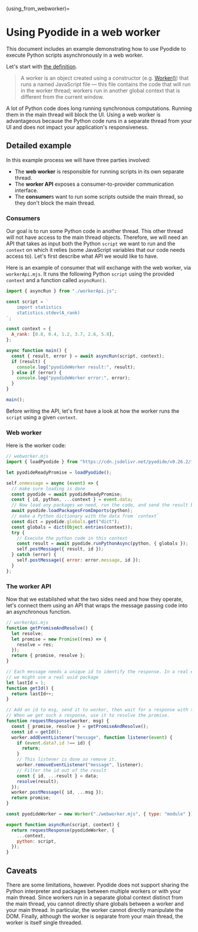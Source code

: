 (using_from_webworker)=

# Using Pyodide in a web worker

This document includes an example demonstrating how to use Pyodide to execute
Python scripts asynchronously in a web worker.

Let's start with [the definition][worker api].

> A worker is an object created using a constructor (e.g. [Worker()][worker constructor])
> that runs a named JavaScript file — this file contains the code
> that will run in the worker thread; workers run in another global context that
> is different from the current window.

A lot of Python code does long running synchronous computations. Running them in
the main thread will block the UI. Using a web worker is advantageous because
the Python code runs in a separate thread from your UI and does not impact your
application's responsiveness.

## Detailed example

In this example process we will have three parties involved:

- The **web worker** is responsible for running scripts in its own separate thread.
- The **worker API** exposes a consumer-to-provider communication interface.
- The **consumer**s want to run some scripts outside the main thread, so they
  don't block the main thread.

### Consumers

Our goal is to run some Python code in another thread. This other thread will
not have access to the main thread objects. Therefore, we will need an API that
takes as input both the Python `script` we want to run and the `context` on
which it relies (some JavaScript variables that our code needs access to). Let's
first describe what API we would like to have.

Here is an example of consumer that will exchange with the web worker, via
`workerApi.mjs`. It runs the following Python `script` using the provided
`context` and a function called `asyncRun()`.

```js
import { asyncRun } from "./workerApi.js";

const script = `
    import statistics
    statistics.stdev(A_rank)
`;

const context = {
  A_rank: [0.8, 0.4, 1.2, 3.7, 2.6, 5.8],
};

async function main() {
  const { result, error } = await asyncRun(script, context);
  if (result) {
    console.log("pyodideWorker result:", result);
  } else if (error) {
    console.log("pyodideWorker error:", error);
  }
}

main();
```

Before writing the API, let's first have a look at how the worker runs the
`script` using a given `context`.

### Web worker

Here is the worker code:

```js
// webworker.mjs
import { loadPyodide } from "https://cdn.jsdelivr.net/pyodide/v0.26.2/full/pyodide.mjs";

let pyodideReadyPromise = loadPyodide();

self.onmessage = async (event) => {
  // make sure loading is done
  const pyodide = await pyodideReadyPromise;
  const { id, python, ...context } = event.data;
  // Now load any packages we need, run the code, and send the result back.
  await pyodide.loadPackagesFromImports(python);
  // make a Python dictionary with the data from `context`
  const dict = pyodide.globals.get("dict");
  const globals = dict(Object.entries(context));
  try {
    // Execute the python code in this context
    const result = await pyodide.runPythonAsync(python, { globals });
    self.postMessage({ result, id });
  } catch (error) {
    self.postMessage({ error: error.message, id });
  }
};
```

### The worker API

Now that we established what the two sides need and how they operate, let's
connect them using an API that wraps the message passing code into an
asynchronous function.

```js
// workerApi.mjs
function getPromiseAndResolve() {
  let resolve;
  let promise = new Promise((res) => {
    resolve = res;
  });
  return { promise, resolve };
}

// Each message needs a unique id to identify the response. In a real example,
// we might use a real uuid package
let lastId = 1;
function getId() {
  return lastId++;
}

// Add an id to msg, send it to worker, then wait for a response with the same id.
// When we get such a response, use it to resolve the promise.
function requestResponse(worker, msg) {
  const { promise, resolve } = getPromiseAndResolve();
  const id = getId();
  worker.addEventListener("message", function listener(event) {
    if (event.data?.id !== id) {
      return;
    }
    // This listener is done so remove it.
    worker.removeEventListener("message", listener);
    // Filter the id out of the result
    const { id, ...result } = data;
    resolve(result);
  });
  worker.postMessage({ id, ...msg });
  return promise;
}

const pyodideWorker = new Worker("./webworker.mjs", { type: "module" });

export function asyncRun(script, context) {
  return requestResponse(pyodideWorker, {
    ...context,
    python: script,
  });
}
```

[worker api]: https://developer.mozilla.org/en-US/docs/Web/API/Web_Workers_API
[worker constructor]: https://developer.mozilla.org/en-US/docs/Web/API/Worker/Worker

## Caveats

There are some limitations, however. Pyodide does not support sharing the Python
interpreter and packages between multiple workers or with your main thread.
Since workers run in a separate global context distinct from the main thread,
you cannot directly share globals between a worker and your main thread. In
particular, the worker cannot directly manipulate the DOM. Finally, although the
worker is separate from your main thread, the worker is itself single threaded.
